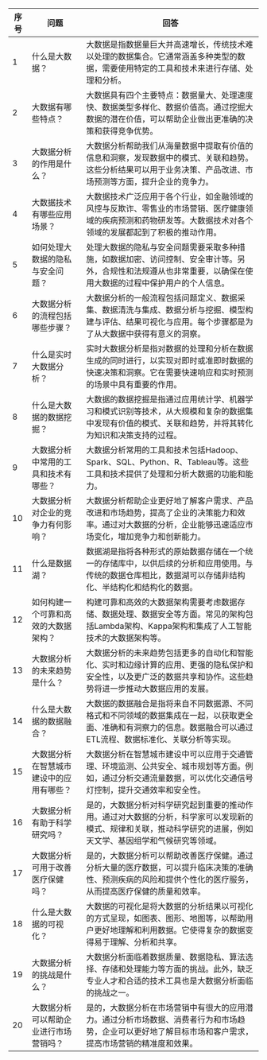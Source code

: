 | 序号 | 问题                                                   | 回答                                                                                                                            |
|------|--------------------------------------------------------|---------------------------------------------------------------------------------------------------------------------------------|
| 1    | 什么是大数据？                                         | 大数据是指数据量巨大并高速增长，传统技术难以处理的数据集合。它通常涵盖多种类型的数据，需要使用特定的工具和技术来进行存储、处理和分析。                        |
| 2    | 大数据有哪些特点？                                     | 大数据具有四个主要特点：数据量大、处理速度快、数据类型多样化、数据价值高。通过挖掘大数据的潜在价值，可以帮助企业做出更准确的决策和获得竞争优势。                |
| 3    | 大数据分析的作用是什么？                               | 大数据分析帮助我们从海量数据中提取有价值的信息和洞察，发现数据中的模式、关联和趋势。这些分析结果可以用于业务决策、产品改进、市场预测等方面，提升企业的竞争力。   |
| 4    | 大数据技术有哪些应用场景？                             | 大数据技术广泛应用于各个行业，如金融领域的风控与反欺诈、零售业的市场营销、医疗健康领域的疾病预测和药物研发等。大数据技术对各个领域的发展都起到了积极的推动作用。 |
| 5    | 如何处理大数据的隐私与安全问题？                       | 处理大数据的隐私与安全问题需要采取多种措施，如数据加密、访问控制、安全审计等。另外，合规性和法规遵从也非常重要，以确保在使用大数据的过程中保护用户的个人信息。 |
| 6    | 大数据分析的流程包括哪些步骤？                         | 大数据分析的一般流程包括问题定义、数据采集、数据清洗与集成、数据分析与挖掘、模型构建与评估、结果可视化与应用。每个步骤都是为了从大数据中获得有意义的洞察。   |
| 7    | 什么是实时大数据分析？                                 | 实时大数据分析是指对数据的处理和分析在数据生成的同时进行，以实现对即时或准即时数据的快速决策和洞察。它在需要快速响应和实时预测的场景中具有重要的作用。             |
| 8    | 什么是大数据的数据挖掘？                               | 大数据的数据挖掘是指通过应用统计学、机器学习和模式识别等技术，从大规模和复杂的数据集中发现有价值的模式、关联和趋势，并将其转化为知识和决策支持的过程。            |
| 9    | 大数据分析中常用的工具和技术有哪些？                   | 大数据分析常用的工具和技术包括Hadoop、Spark、SQL、Python、R、Tableau等。这些工具和技术提供了处理和分析大数据的功能和能力。                                    |
| 10   | 大数据分析对企业的竞争力有何影响？                     | 大数据分析帮助企业更好地了解客户需求、产品改进和市场趋势，提高了企业的决策能力和效率。通过对大数据的分析，企业能够迅速适应市场变化，增加竞争力和创新能力。          |
| 11   | 什么是数据湖？                                         | 数据湖是指将各种形式的原始数据存储在一个统一的存储库中，以供后续的分析和应用使用。与传统的数据仓库相比，数据湖可以存储非结构化、半结构化和结构化的数据。             |
| 12   | 如何构建一个可靠和高效的大数据架构？                   | 构建可靠和高效的大数据架构需要考虑数据存储、数据处理、数据安全等方面。常见的架构包括Lambda架构、Kappa架构和集成了人工智能技术的大数据架构等。                     |
| 13   | 大数据分析的未来趋势是什么？                           | 大数据分析的未来趋势包括更多的自动化和智能化、实时和边缘计算的应用、更强的隐私保护和安全性，以及更广泛的数据共享和协作。这些趋势将进一步推动大数据应用的发展。     |
| 14   | 什么是大数据的数据融合？                               | 大数据的数据融合是指将来自不同数据源、不同格式和不同领域的数据集成在一起，以获取更全面、准确和有洞察力的信息。数据融合可以通过ETL流程、数据标准化、关联分析等实现。   |
| 15   | 大数据分析在智慧城市建设中的应用有哪些？               | 大数据分析在智慧城市建设中可以应用于交通管理、环境监测、公共安全、城市规划等方面。例如，通过分析交通流量数据，可以优化交通信号灯控制，提升交通效率和安全性。       |
| 16   | 大数据分析有助于科学研究吗？                           | 是的，大数据分析对科学研究起到重要的推动作用。通过对大数据的分析，科学家可以发现新的模式、规律和关联，推动科学研究的进展，例如天文学、基因组学和气候研究等领域。     |
| 17   | 大数据分析可用于改善医疗保健吗？                       | 是的，大数据分析可以帮助改善医疗保健。通过分析大量的医疗数据，可以提升临床决策的准确性、预测疾病的风险和提供个性化的医疗服务，从而提高医疗保健的质量和效率。       |
| 18   | 什么是大数据的可视化？                                 | 大数据的可视化是将大数据的分析结果以可视化的方式呈现，如图表、图形、地图等，以帮助用户更好地理解和利用数据。它使得复杂的数据变得易于理解、分析和共享。                 |
| 19   | 大数据分析的挑战是什么？                               | 大数据分析面临着数据质量、数据隐私、算法选择、存储和处理能力等方面的挑战。此外，缺乏专业人才和合适的技术工具也是大数据分析面临的挑战之一。                              |
| 20   | 大数据分析可以帮助企业进行市场营销吗？                 | 是的，大数据分析在市场营销中有很大的应用潜力。通过分析市场数据、消费者行为和市场趋势，企业可以更好地了解目标市场和客户需求，提高市场营销的精准度和效果。               |
